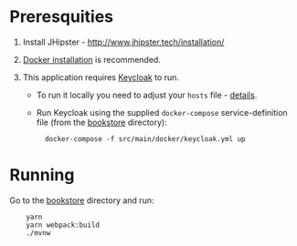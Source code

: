 # Preresquities

1. Install JHipster - http://www.jhipster.tech/installation/

1. [Docker installation](https://docs.docker.com/install/) is recommended.

1. This application requires [Keycloak](http://www.keycloak.org/) to run.

    * To run it locally you need to adjust your `hosts` file - [details](http://www.jhipster.tech/security/#oauth2).
    * Run Keycloak using the supplied `docker-compose` service-definition file (from the [bookstore](bookstore) directory):
  
            docker-compose -f src/main/docker/keycloak.yml up

# Running

Go to the [bookstore](bookstore) directory and run:

        yarn
        yarn webpack:build
        ./mvnw
